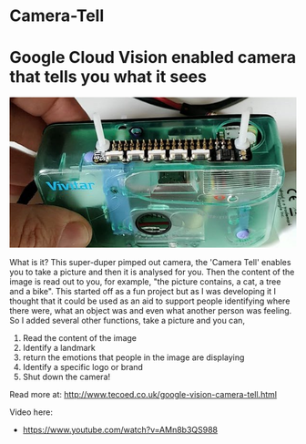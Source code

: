 # Camera-Tell
# Google Cloud Vision enabled camera that tells you what it sees

![](images/cam.jpg)

What is it?
This super-duper pimped out camera, the 'Camera Tell' enables you to take a picture and then it is analysed for you.  Then the content of the image is read out to you, for example, "the picture contains, a cat, a tree and a bike".  This started off as a fun project but as I was developing it I thought that it could be used as an aid to support people identifying where there were, what an object was and even what another person was feeling.  So I added several other functions, take a picture and you can,

1) Read the content of the image
2) Identify a landmark
3) return the emotions that people in the image are displaying
4) Identify a specific logo or brand
5) Shut down the camera!

Read more at: http://www.tecoed.co.uk/google-vision-camera-tell.html

Video here:
- https://www.youtube.com/watch?v=AMn8b3QS988